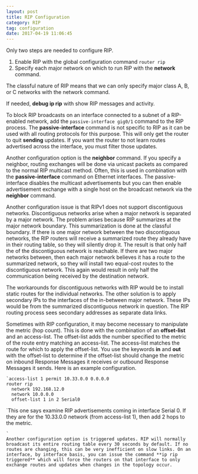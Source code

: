 ```yaml
---
layout: post
title: RIP Configuration
category: RIP
tag: configuration
date: 2017-04-19 11:06:45
---
```

Only two steps are needed to configure RIP.
1. Enable RIP with the global configuration command `router rip`
2. Specify each major network on which to run RIP with the **network** command.

The classful nature of RIP means that we can only specify major class A, B, or C networks with the network command.

If needed, **debug ip rip** with show RIP messages and activity.

To block RIP broadcasts on an interface connected to a subnet of a RIP-enabled network, add the `passive-interface gig0/1` command to the RIP process. The **passive-interface** command is not specific to RIP as it can be used with all routing protocols for this purpose.  This will only get the router to quit **sending** updates. If you want the router to not learn routes advertised across the interface, you must filter those updates.

Another configuration option is the **neighbor**  command. If you specify a neighbor, routing exchanges will be done via unicast packets as compared to the normal RIP multicast method. Often, this is used in combination with the **passive-interface** command on Ethernet interfaces. The passive-interface disables the multicast advertisements but you can then enable advertisement exchange with a single host on the broadcast network via the **neighbor** command.

Another configuration issue is that RIPv1 does not support discontiguous networks. Discontiguous networks arise when a major network is separated by a major network. The problem arises because RIP summarizes at the major network boundary. This summarization is done at the classful boundary. If there is one major network between the two discontiguous networks, the RIP routers will receive a summarized route they already have in their routing table, so they will silently drop it. The result is that only half the of the discontiguous network is reachable. If there are two major networks between, then each major network believes it has a route to the summarized network, so they will install two equal-cost routes to the discontiguous network. This again would result in only half the communication being received by the destination network.

The workarounds for discontiguous networks with RIP would be to install static routes for the individual networks. The other solution is to apply secondary IPs to the interfaces of the in-between major network. These IPs would be from the summarized discontiguous network in question. The RIP routing process sees secondary addresses as separate data links.

Sometimes with RIP configuration, it may become necessary to manipulate the metric (hop count). This is done with the combination of an **offset-list** and an access-list. The offset-list adds the number specified to the metric of the route entry matching an access-list. The access-list matches the route for which to apply the offset-list. You use the keywords **in** and **out** with the offset-list to determine if the offset-list should change the metric on inbound Response Messages it receives or outbound Response Messages it sends. Here is an example configuration.
```
`access-list 1 permit 10.33.0.0 0.0.0.0
router rip
  network 192.168.12.0
  network 10.0.0.0
  offset-list 1 in 2 Serial0
```
`This one says examine RIP advertisements coming in interface Serial 0. If they are for the 10.33.0.0 network (from access-list 1), then add 2 hops to the metric.
```
`
Another configuration option is triggered updates. RIP will normally broadcast its entire routing table every 30 seconds by default. If no routes are changing, this can be very inefficient on slow links. On an interface, by interface basis, you can issue the command **ip rip triggered** which will force the routers on that interface to only exchange routes and updates when changes in the topology occur.
